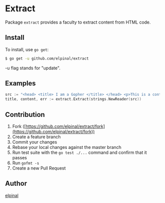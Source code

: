 # Extract

Package `extract` provides a faculty to extract content from HTML code.

## Install

To install, use `go get`:

```bash
$ go get -u github.com/elpinal/extract
```

-u flag stands for "update".

## Examples

```go
src := "<head> <title> I am a Gopher </title> </head> <p>This is a content</p>"
title, content, err := extract.Extract(strings.NewReader(src))
```

## Contribution

1. Fork ([https://github.com/elpinal/extract/fork](https://github.com/elpinal/extract/fork))
1. Create a feature branch
1. Commit your changes
1. Rebase your local changes against the master branch
1. Run test suite with the `go test ./...` command and confirm that it passes
1. Run `gofmt -s`
1. Create a new Pull Request

## Author

[elpinal](https://github.com/elpinal)
